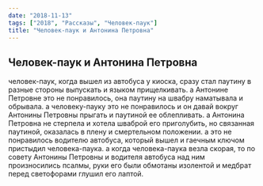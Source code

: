 ```yaml
---
date: "2018-11-13"
tags: ["2018", "Рассказы", "Человек-паук"]
title: "Человек-паук и Антонина Петровна"
---
```


## Человек-паук и Антонина Петровна

человек-паук, когда вышел из автобуса у киоска, сразу стал паутину в разные стороны выпускать и языком прищелкивать. а Антонине Петровне это не понравилось, она паутину на швабру наматывала и обрывала. а человеку-пауку это не понравилось и он давай вокруг Антонины Петровны прыгать и паутиной ее облепливать. а Антонина Петровна не стерпела и хотела шваброй его приголубить, но связанная паутиной, оказалась в плену и смертельном положении. а это не понравилось водителю автобуса, который вышел и гаечным ключом пристыдил человека-паука. а когда человека-паука везла скорая, то по совету Антонины Петровны и водителя автобуса над ним произносились псалмы, руки его были обмотаны изолентой и медбрат перед светофорами глушил его лаптой.